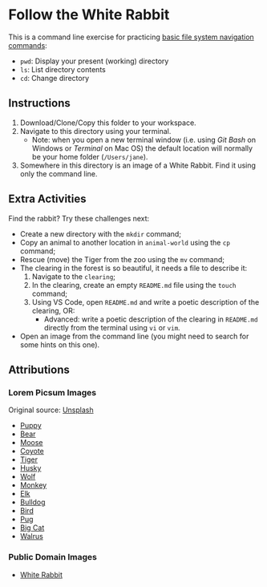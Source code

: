 # Follow the White Rabbit
This is a command line exercise for practicing [basic file system navigation commands](https://gist.github.com/acidtone/316d2bd9cf59f841684dbd68ffc3ee95):
- `pwd`: Display your present (working) directory
- `ls`: List directory contents
- `cd`: Change directory

## Instructions
1. Download/Clone/Copy this folder to your workspace.
2. Navigate to this directory using your terminal.
    - Note: when you open a new terminal window (i.e. using _Git Bash_ on Windows or _Terminal_ on Mac OS) the default location will normally be your home folder (`/Users/jane`).
3. Somewhere in this directory is an image of a White Rabbit. Find it using only the command line.

## Extra Activities
Find the rabbit? Try these challenges next:
- Create a new directory with the `mkdir` command;
- Copy an animal to another location in `animal-world` using the `cp` command;
- Rescue (move) the Tiger from the zoo using the `mv` command;
- The clearing in the forest is so beautiful, it needs a file to describe it:
    1. Navigate to the `clearing`;
    2. In the clearing, create an empty `README.md` file using the `touch` command;
    3. Using VS Code, open `README.md` and write a poetic description of the clearing, OR:
        - Advanced: write a poetic description of the clearing in `README.md` directly from the terminal using `vi` or `vim`.
- Open an image from the command line (you might need to search for some hints on this one).

## Attributions
### Lorem Picsum Images
Original source: [Unsplash](https://unsplash.com/)

- [Puppy](https://picsum.photos/id/237/info)
- [Bear](https://picsum.photos/id/433/info)
- [Moose](https://picsum.photos/id/577/info)
- [Coyote](https://picsum.photos/id/582/info)
- [Tiger](https://picsum.photos/id/593/info)
- [Husky](https://picsum.photos/id/659/info)
- [Wolf](https://picsum.photos/id/718/info)
- [Monkey](https://picsum.photos/id/783/info)
- [Elk](https://picsum.photos/id/790/info)
- [Bulldog](https://picsum.photos/id/837/info)
- [Bird](https://picsum.photos/id/1024/info)
- [Pug](https://picsum.photos/id/1025/info)
- [Big Cat](https://picsum.photos/id/1074/info)
- [Walrus](https://picsum.photos/id/1084/info)

### Public Domain Images
- [White Rabbit](https://commons.wikimedia.org/wiki/Category:White_Rabbit#/media/File:Alice_par_John_Tenniel_37.png)